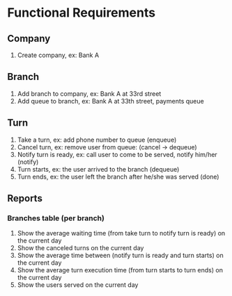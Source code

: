 # Functional Requirements

## Company

1. Create company, ex: Bank A

## Branch

1. Add branch to company, ex: Bank A at 33rd street
1. Add queue to branch, ex: Bank A at 33th street, payments queue

## Turn

1. Take a turn, ex: add phone number to queue (enqueue)
1. Cancel turn, ex: remove user from queue: (cancel -> dequeue)
1. Notify turn is ready, ex: call user to come to be served, notify him/her (notify)
1. Turn starts, ex: the user arrived to the branch (dequeue)
1. Turn ends, ex: the user left the branch after he/she was served (done)

## Reports

### Branches table (per branch)

1. Show the average waiting time (from take turn to notify turn is ready) on the current day
1. Show the canceled turns on the current day
1. Show the average time between (notify turn is ready and turn starts) on the current day
1. Show the average turn execution time (from turn starts to turn ends) on the current day
1. Show the users served on the current day
